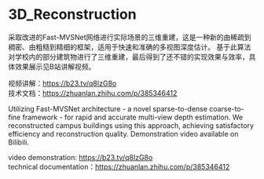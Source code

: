 # 3D_Reconstruction

采取改进的Fast-MVSNet网络进行实际场景的三维重建，这是一种新的由稀疏到稠密、由粗糙到精细的框架，适用于快速和准确的多视图深度估计。 
基于此算法对学校内的部分建筑物进行了三维重建，最后得到了还不错的实现效果与效率，具体效果展示见B站讲解视频。 

视频讲解：https://b23.tv/q8IzG8o \
技术文档：https://zhuanlan.zhihu.com/p/385346412 

Utilizing Fast-MVSNet architecture - a novel sparse-to-dense coarse-to-fine framework - for rapid and accurate multi-view depth estimation. We reconstructed campus buildings using this approach, achieving satisfactory efficiency and reconstruction quality. Demonstration video available on Bilibili.

video demonstration: https://b23.tv/q8IzG8o \
technical documentation：https://zhuanlan.zhihu.com/p/385346412 


